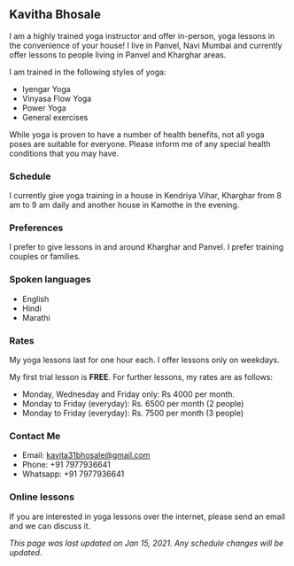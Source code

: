 ## Kavitha Bhosale

I am a highly trained yoga instructor and offer in-person, yoga lessons in the convenience of your house!
I live in Panvel, Navi Mumbai and currently offer lessons to people living in 
Panvel and Kharghar areas.

I am trained in the following styles of yoga:

* Iyengar Yoga
* Vinyasa Flow Yoga
* Power Yoga
* General exercises

While yoga is proven to have a number of health benefits, not all yoga
poses are suitable for everyone. Please inform me of any special health conditions that you may have.

### Schedule

I currently give yoga training in a house in Kendriya Vihar, Kharghar from 8 am to 9 am daily and another house in Kamothe in the evening.

### Preferences

I prefer to give lessons in and around Kharghar and Panvel.
I prefer training couples or families.

### Spoken languages

* English
* Hindi
* Marathi

### Rates

My yoga lessons last for one hour each. I offer lessons only on weekdays.

My first trial lesson is **FREE**. For further lessons, my rates are as follows:

* Monday, Wednesday and Friday only: Rs 4000 per month.
* Monday to Friday (everyday): Rs. 6500 per month (2 people)
* Monday to Friday (everyday): Rs. 7500 per month (3 people)

### Contact Me

* Email: kavita31bhosale@gmail.com
* Phone: +91 7977936641
* Whatsapp: +91 7977936641

### Online lessons

If you are interested in yoga lessons over the internet, please send
an email and we can discuss it.

*This page was last updated on Jan 15, 2021. Any schedule changes will be updated*.
